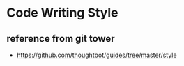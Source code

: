 # Code Writing Style

## reference from git tower
- https://github.com/thoughtbot/guides/tree/master/style